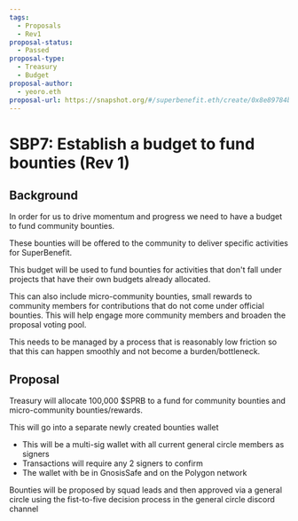 ```yaml
---
tags:
  - Proposals
  - Rev1
proposal-status:
  - Passed
proposal-type:
  - Treasury
  - Budget
proposal-author:
  - yeoro.eth
proposal-url: https://snapshot.org/#/superbenefit.eth/create/0x8e89784b520c90e43299c40fa1751b0a1ed01711259a0bdcf57bfc90bf201b01
---
```

# SBP7: Establish a budget to fund bounties (Rev 1)

## Background
In order for us to drive momentum and progress we need to have a budget to fund community bounties.

These bounties will be offered to the community to deliver specific activities for SuperBenefit.

This budget will be used to fund bounties for activities that don't fall under projects that have their own budgets already allocated.

This can also include micro-community bounties, small rewards to community members for contributions that do not come under official bounties. This will help engage more community members and broaden the proposal voting pool.

This needs to be managed by a process that is reasonably low friction so that this can happen smoothly and not become a burden/bottleneck. 

## Proposal
Treasury will allocate 100,000 $SPRB to a fund for community bounties and micro-community bounties/rewards.

This will go into a separate newly created bounties wallet
- This will be a multi-sig wallet with all current general circle members as signers 
- Transactions will require any 2 signers to confirm
- The wallet with be in GnosisSafe and on the Polygon network

Bounties will be proposed by squad leads and then approved via a general circle using the fist-to-five decision process in the general circle discord channel  
